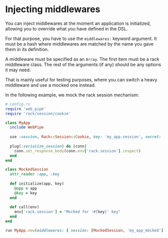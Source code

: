 # Injecting middlewares

You can inject middlewares at the moment an application is initialized,
allowing you to override what you have defined in the DSL.

For that purpose, you have to use the `middlewares:` keyword argument. It must be a
hash where middlewares are matched by the name you gave them in its definition.

A middleware must be specified as an `Array`. The first item must be a rack
middleware class. The rest of the arguments (if any) should be any options it may
need.

That is mainly useful for testing purposes, where you can switch a heavy
middleware and use a mocked one instead.

In the following example, we mock the rack session mechanism:

```ruby
# config.ru
require 'web_pipe'
require 'rack/session/cookie'

class MyApp
  include WebPipe
  
  use :session, Rack::Session::Cookie, key: 'my_app.session', secret: 'long'
  
  plug(:serialize_session) do |conn|
    conn.set_response_body(conn.env['rack.session'].inspect)
  end
end

class MockedSession
  attr_reader :app, :key
  
  def initialize(app, key)
    @app = app
    @key = key
  end
  
  def call(env)
    env['rack.session'] = "Mocked for '#{key}' key"
  end
end

run MyApp.new(middlewares: { session: [MockedSession, 'my_app_mocked'] })
```
